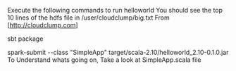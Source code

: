 Execute the following commands to run helloworld You should see the top 10 lines of the hdfs file in /user/cloudclump/big.txt From [http://cloudclump.com]

sbt package

spark-submit  --class "SimpleApp"  target/scala-2.10/helloworld_2.10-0.1.0.jar
To Understand whats going on, Take a look at SimpleApp.scala file
